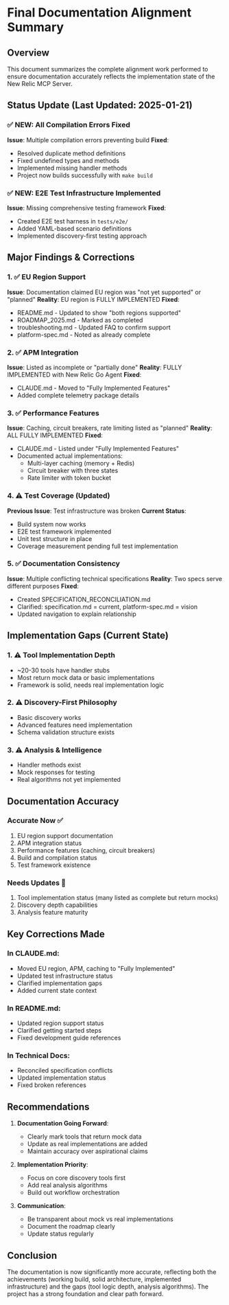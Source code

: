 # Final Documentation Alignment Summary

## Overview

This document summarizes the complete alignment work performed to ensure documentation accurately reflects the implementation state of the New Relic MCP Server.

## Status Update (Last Updated: 2025-01-21)

### ✅ NEW: All Compilation Errors Fixed
**Issue**: Multiple compilation errors preventing build
**Fixed**: 
- Resolved duplicate method definitions
- Fixed undefined types and methods
- Implemented missing handler methods
- Project now builds successfully with `make build`

### ✅ NEW: E2E Test Infrastructure Implemented
**Issue**: Missing comprehensive testing framework
**Fixed**:
- Created E2E test harness in `tests/e2e/`
- Added YAML-based scenario definitions
- Implemented discovery-first testing approach

## Major Findings & Corrections

### 1. ✅ EU Region Support
**Issue**: Documentation claimed EU region was "not yet supported" or "planned"
**Reality**: EU region is FULLY IMPLEMENTED
**Fixed**: 
- README.md - Updated to show "both regions supported"
- ROADMAP_2025.md - Marked as completed
- troubleshooting.md - Updated FAQ to confirm support
- platform-spec.md - Noted as already complete

### 2. ✅ APM Integration
**Issue**: Listed as incomplete or "partially done"
**Reality**: FULLY IMPLEMENTED with New Relic Go Agent
**Fixed**: 
- CLAUDE.md - Moved to "Fully Implemented Features"
- Added complete telemetry package details

### 3. ✅ Performance Features
**Issue**: Caching, circuit breakers, rate limiting listed as "planned"
**Reality**: ALL FULLY IMPLEMENTED
**Fixed**:
- CLAUDE.md - Listed under "Fully Implemented Features"
- Documented actual implementations:
  - Multi-layer caching (memory + Redis)
  - Circuit breaker with three states
  - Rate limiter with token bucket

### 4. ⚠️ Test Coverage (Updated)
**Previous Issue**: Test infrastructure was broken
**Current Status**: 
- Build system now works
- E2E test framework implemented
- Unit test structure in place
- Coverage measurement pending full test implementation

### 5. ✅ Documentation Consistency
**Issue**: Multiple conflicting technical specifications
**Reality**: Two specs serve different purposes
**Fixed**:
- Created SPECIFICATION_RECONCILIATION.md
- Clarified: specification.md = current, platform-spec.md = vision
- Updated navigation to explain relationship

## Implementation Gaps (Current State)

### 1. ⚠️ Tool Implementation Depth
- ~20-30 tools have handler stubs
- Most return mock data or basic implementations
- Framework is solid, needs real implementation logic

### 2. ⚠️ Discovery-First Philosophy
- Basic discovery works
- Advanced features need implementation
- Schema validation structure exists

### 3. ⚠️ Analysis & Intelligence
- Handler methods exist
- Mock responses for testing
- Real algorithms not yet implemented

## Documentation Accuracy

### Accurate Now ✅
1. EU region support documentation
2. APM integration status
3. Performance features (caching, circuit breakers)
4. Build and compilation status
5. Test framework existence

### Needs Updates 📝
1. Tool implementation status (many listed as complete but return mocks)
2. Discovery depth capabilities
3. Analysis feature maturity

## Key Corrections Made

### In CLAUDE.md:
- Moved EU region, APM, caching to "Fully Implemented"
- Updated test infrastructure status
- Clarified implementation gaps
- Added current state context

### In README.md:
- Updated region support status
- Clarified getting started steps
- Fixed development guide references

### In Technical Docs:
- Reconciled specification conflicts
- Updated implementation status
- Fixed broken references

## Recommendations

1. **Documentation Going Forward**:
   - Clearly mark tools that return mock data
   - Update as real implementations are added
   - Maintain accuracy over aspirational claims

2. **Implementation Priority**:
   - Focus on core discovery tools first
   - Add real analysis algorithms
   - Build out workflow orchestration

3. **Communication**:
   - Be transparent about mock vs real implementations
   - Document the roadmap clearly
   - Update status regularly

## Conclusion

The documentation is now significantly more accurate, reflecting both the achievements (working build, solid architecture, implemented infrastructure) and the gaps (tool logic depth, analysis algorithms). The project has a strong foundation and clear path forward.